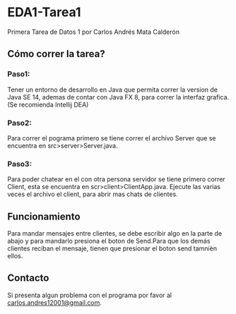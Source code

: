 # EDA1-Tarea1
Primera Tarea de Datos 1 por Carlos Andrés Mata Calderón 

## Cómo correr la tarea?
### Paso1:
Tener un entorno de desarrollo en Java que permita correr la version de Java SE 14, ademas de contar con Java FX 8, para correr la interfaz grafica.(Se recomienda Intellij DEA)
### Paso2:
Para correr el pograma primero se tiene correr el archivo Server que se encuentra en src>server>Server.java.
### Paso3:
Para poder chatear en el con otra persona servidor se tiene primero correr Client, esta se encuentra en scr>client>ClientApp.java. Ejecute las varias veces el archivo el client, para abrir mas chats de clientes.

## Funcionamiento
Para mandar mensajes entre clientes, se debe escribir algo en la parte de abajo y para mandarlo presiona el boton de Send.Para que los demás clientes reciban el mensaje, tienen que presionar el boton send tamnièn ellos.

## Contacto
Si presenta algun problema con el programa por favor al carlos.andres12001@gmail.com.

